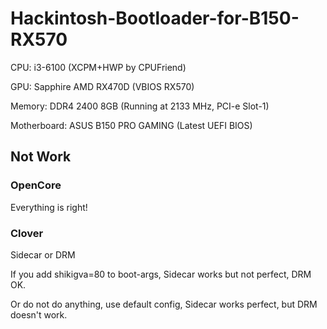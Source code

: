 # Hackintosh-Bootloader-for-B150-RX570

CPU: i3-6100 (XCPM+HWP by CPUFriend)

GPU: Sapphire AMD RX470D (VBIOS RX570)

Memory: DDR4 2400 8GB (Running at 2133 MHz, PCI-e Slot-1)

Motherboard: ASUS B150 PRO GAMING (Latest UEFI BIOS)

## Not Work
### OpenCore
Everything is right!

### Clover
Sidecar or DRM

If you add shikigva=80 to boot-args, Sidecar works but not perfect, DRM OK.

Or do not do anything, use default config, Sidecar works perfect, but DRM doesn't work.
